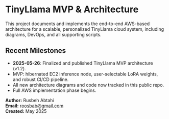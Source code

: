# TinyLlama MVP & Architecture

This project documents and implements the end-to-end AWS-based architecture for a scalable, personalized TinyLlama cloud system, including diagrams, DevOps, and all supporting scripts.
## Recent Milestones

- **2025-05-26**: Finalized and published TinyLlama MVP architecture (v1.2).
- MVP: hibernated EC2 inference node, user-selectable LoRA weights, and robust CI/CD pipeline.
- All new architecture diagrams and code now tracked in this public repo.
- Full AWS implementation phase begins.

**Author:** Rusbeh Abtahi  
**Email:** roosbab@gmail.com  
**Created:** May 2025  
